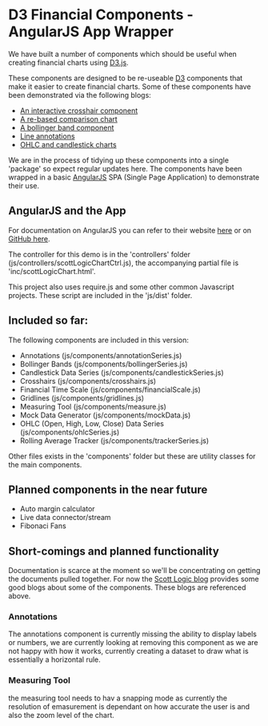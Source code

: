 D3 Financial Components - AngularJS App Wrapper
===============================================

We have built a number of components which should be useful when creating financial charts using [D3.js](http://d3js.org).

These components are designed to be re-useable [D3](http://d3js.org) components that make it easier to create financial charts. Some of these components have been demonstrated via the following blogs:

 + [An interactive crosshair component](http://www.scottlogic.com/blog/2014/09/29/crosshairs.html)
 + [A re-based comparison chart](http://www.scottlogic.com/blog/2014/09/26/an-interactive-stock-comparison-chart-with-d3.html)
 + [A bollinger band component](http://www.scottlogic.com/blog/2014/08/28/bollinger.html)
 + [Line annotations](http://www.scottlogic.com/blog/2014/08/26/two-line-components-for-d3-charts.html)
 + [OHLC and candlestick charts](http://www.scottlogic.com/blog/2014/08/19/an-ohlc-chart-component-for-d3.html)
 
We are in the process of tidying up these components into a single 'package' so expect regular updates here. The components have been wrapped in a basic [AngularJS](https://angularjs.org/) SPA (Single Page Application) to demonstrate their use. 

AngularJS and the App
---------------------

For documentation on AngularJS you can refer to their website [here](https://angularjs.org/) or on [GitHub here](https://github.com/angular/angular.js).

The controller for this demo is in the 'controllers' folder (js/controllers/scottLogicChartCtrl.js), the accompanying partial file is 'inc/scottLogicChart.html'.

This project also uses require.js and some other common Javascript projects. These script are included in the 'js/dist' folder.

Included so far:
----------------

The following components are included in this version:

+ Annotations (js/components/annotationSeries.js)
+ Bollinger Bands (js/components/bollingerSeries.js)
+ Candlestick Data Series (js/components/candlestickSeries.js)
+ Crosshairs (js/components/crosshairs.js)
+ Financial Time Scale (js/components/financialScale.js)
+ Gridlines (js/components/gridlines.js)
+ Measuring Tool (js/components/measure.js)
+ Mock Data Generator (js/components/mockData.js)
+ OHLC (Open, High, Low, Close) Data Series (js/components/ohlcSeries.js)
+ Rolling Average Tracker (js/components/trackerSeries.js)

Other files exists in the 'components' folder but these are utility classes for the main components.

Planned components in the near future
-------------------------------------

+ Auto margin calculator
+ Live data connector/stream
+ Fibonaci Fans

Short-comings and planned functionality
---------------------------------------

Documentation is scarce at the moment so we'll be concentrating on getting the documents pulled together. For now the [Scott Logic blog](http://www.scottlogic.com/blog/) provides some good blogs about some of the components. These blogs are referenced above.

### Annotations

The annotations component is currently missing the ability to display labels or numbers, we are currently looking at removing this component as we are not happy with how it works, currently creating a dataset to draw what is essentially a horizontal rule.

### Measuring Tool

the measuring tool needs to hav a snapping mode as currently the resolution of emasurement is dependant on how accurate the user is and also the zoom level of the chart.




